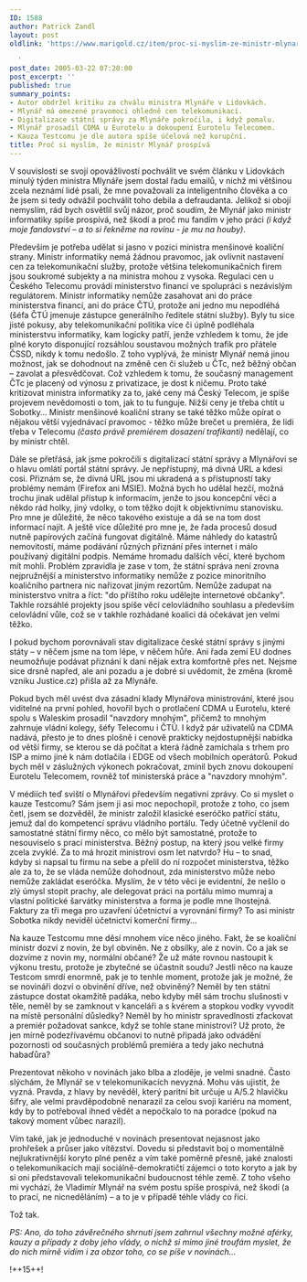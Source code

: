 ```yaml
---
ID: 1588
author: Patrick Zandl
layout: post
oldlink: 'https://www.marigold.cz/item/proc-si-myslim-ze-ministr-mlynar-prospiva

  '
post_date: 2005-03-22 07:20:00
post_excerpt: ''
published: true
summary_points:
- Autor obdržel kritiku za chválu ministra Mlynáře v Lidovkách.
- Mlynář má omezené pravomoci ohledně cen telekomunikací.
- Digitalizace státní správy za Mlynáře pokročila, i když pomalu.
- Mlynář prosadil CDMA u Eurotelu a dokoupení Eurotelu Telecomem.
- Kauza Testcomu je dle autora spíše účelová než korupční.
title: Proč si myslím, že ministr Mlynář prospívá
---
```


<p>V souvislosti se svojí opovážlivostí pochválit ve svém článku v Lidovkách minulý týden ministra Mlynáře jsem dostal řadu emailů, v nichž mi většinou zcela neznámí lidé psali, že mne považovali za inteligentního člověka a co že jsem si tedy odvážil pochválit toho debila a defraudanta.  Jelikož si obojí nemyslím, rád bych osvětlil svůj názor, proč soudím, že Mlynář jako ministr informatiky spíše prospívá, než škodí a proč mu fandím v jeho práci <i>(i když moje fandovství – a to si řekněme na rovinu - je mu na houby)</i>. </p>

<p>Především je potřeba udělat si jasno v pozici ministra menšinové koaliční strany. Ministr informatiky nemá žádnou pravomoc, jak ovlivnit nastavení cen za telekomunikační služby, protože většina telekomunikačních firem jsou soukromé subjekty a na ministra mohou z vysoka. Regulaci cen u Českého Telecomu provádí ministerstvo financí ve spolupráci s nezávislým regulátorem. Ministr informatiky nemůže zasahovat ani do práce ministerstva financí, ani do práce ČTÚ, protože ani jedno mu nepodléhá (šéfa ČTÚ jmenuje zástupce generálního ředitele státní služby). Byly tu sice jisté pokusy, aby telekomunikační politika více či úplně podléhala ministerstvu informatiky, kam logicky patří, jenže vzhledem k tomu, že jde plné koryto disponující rozsáhlou soustavou možných trafik pro přátele ČSSD, nikdy k tomu nedošlo. Z toho vyplývá, že ministr Mlynář nemá jinou možnost, jak se dohodnout na změně cen či služeb u ČTc, než běžný občan – zavolat a přesvědčovat. Což vzhledem k tomu, že současný management ČTc je placený od výnosu z privatizace, je dost k ničemu. Proto také kritizovat ministra informatiky za to, jaké ceny má Český Telecom, je spíše projevem nevědomosti  o tom, jak to tu funguje. Nižší ceny je třeba chtít u Sobotky… Ministr menšinové koaliční strany se také těžko může opírat o nějakou větší vyjednávací pravomoc - těžko může brečet u premiéra, že lidi třeba v Telecomu <i>(často právě premiérem dosazení trafikanti)</i> nedělají, co by ministr chtěl.</p>

<p>Dále se přetřásá, jak jsme pokročili s digitalizací státní správy a Mlynářovi se o hlavu omlátí portál státní správy. Je nepřístupný, má divná URL a kdesi cosi. Přiznám se, že divná URL jsou mi ukradená a s přístupností taky problémy nemám (Firefox ani MSIE). Možná bych ho udělal hezčí, možná trochu jinak udělal přístup k informacím, jenže to jsou koncepční věci a někdo rád holky, jiný vdolky, o tom těžko dojít k objektivnímu stanovisku. Pro mne je důležité, že něco takového existuje a dá se na tom dost informací najít. A ještě více důležité pro mne je, že řada procesů dosud nutně papírových začíná fungovat digitálně. Máme náhledy do katastrů nemovitostí,  máme podávání různých přiznání přes internet i málo používaný digitální podpis. Nemáme hromadu dalších věcí, které bychom mít mohli. Problém zpravidla je zase v tom, že státní správa není zrovna nejpružnější a ministerstvo informatiky nemůže z pozice minoritního koaličního partnera nic nařizovat jiným rezortům. Nemůže zadupat na ministerstvo vnitra a říct: "do příštího roku udělejte internetové občanky". Takhle rozsáhlé projekty jsou spíše věcí celovládního souhlasu a především celovládní vůle, což se v takhle rozhádané koalici dá očekávat jen velmi těžko. </p>

<p>I pokud bychom porovnávali stav digitalizace české státní správy s jinými státy – v něčem jsme na tom lépe, v něčem hůře. Ani řada zemí EU dodnes neumožňuje podávat přiznání k dani nějak extra komfortně přes net. Nejsme sice drsně napřed, ale ani pozadu a je dobré si uvědomit, že změna (kromě vzniku Justice.cz) přišla až za Mlynáře. </p>

<p>Pokud bych měl uvést dva zásadní klady Mlynářova ministrování, které jsou viditelné na první pohled, hovořil bych o protlačení CDMA u Eurotelu, které spolu s Waleskim prosadil "navzdory mnohým", přičemž to mnohým zahrnuje vládní kolegy, šéfy Telecomu i ČTÚ. I když pár uživatelů na CDMA nadává, přesto je to dnes plošně i cenově prakticky nejdostupnější nabídka od větší firmy, se kterou se dá počítat a která řádně zamíchala s trhem pro ISP a mimo jiné k nám dotlačila i EDGE od všech mobilních operátorů. Pokud bych měl v záslužných výkonech pokračovat, zmínil bych znovu dokoupení Eurotelu Telecomem, rovněž toť ministerská práce a "navzdory mnohým".</p>

<p>V médiích teď sviští o Mlynářovi především negativní zprávy. Co si myslet o kauze Testcomu? Sám jsem ji asi moc nepochopil, protože z toho, co jsem četl, jsem se dozvěděl, že ministr založil klasické eseróčko patřící státu, jemuž dal do kompetencí správu vládního portálu. Tedy účetně vyčlenil do samostatné státní firmy něco, co mělo být samostatné, protože to nesouviselo s prací ministerstva. Běžný postup, na který jsou velké firmy zcela zvyklé. Za to má hrozit ministrovi osm let natvrdo? Hu – to snad, kdyby si napsal tu firmu na sebe a přelil do ní rozpočet ministerstva, těžko ale za to, že se vláda nemůže dohodnout, zda ministerstvo může nebo nemůže zakládat eseróčka. Myslím, že v této věci je evidentní, že nešlo o zlý úmysl stopit prachy, ale delegovat práci na portálu mimo mumraj a vlastní politické šarvátky ministerstva a forma je podle mne lhostejná. Faktury za tři mega pro uzavření účetnictví a vyrovnání firmy? To asi ministr Sobotka nikdy neviděl účetnictví komerční firmy…</p>

<p>Na kauze Testcomu mne děsí mnohem více něco jiného. Fakt, že se koaliční ministr dozví z novin, že byl obviněn. Ne z obsílky, ale z novin. Co a jak se dozvíme z novin my, normální občané? Že už máte rovnou nastoupit k výkonu trestu, protože je zbytečné se účastnit soudu? Jestli něco na kauze Testcom smrdí enormně, pak je to tenhle moment, protože jak je možné, že se novináři dozví o obvinění dříve, než obviněný? Neměl by ten státní zástupce dostat okamžitě padáka, nebo kdyby měl sám trochu slušnosti v těle, neměl by se zamknout v kanceláři a s kvérem a stopkou vodky vyvodit na místě personální důsledky? Neměl by ho ministr spravedlnosti zfackovat a premiér požadovat sankce, když se tohle stane ministrovi? Už proto, že jen mírně podezřívavému občanovi to nutně připadá jako odvádění pozornosti od současných problémů premiéra a tedy jako nechutná habaďůra?</p>

<p>Prezentovat někoho v novinách jako blba a zloděje, je velmi snadné. Často slýchám, že Mlynář se v telekomunikacích nevyzná. Mohu vás ujistit, že vyzná. Pravda, z hlavy by nevěděl, který paritní bit určuje u A/5.2 hlavičku šifry, ale velmi pravděpodobně nenarazil za celou svoji kariéru na moment, kdy by to potřeboval ihned vědět a nepočkalo to na poradce (pokud na takový moment vůbec narazil). </p>

<p>Vím také, jak je jednoduché v novinách presentovat nejasnost jako prohřešek a průser jako vítězství. Dovedu si představit boj o momentálně nejlukrativnější koryto plné peněz a vím také poměrně přesně, jaké znalosti o telekomunikacích mají sociálně-demokratičtí zájemci o toto koryto a jak by si oni představovali telekomunikační budoucnost téhle země. Z toho všeho mi vychází, že Vladimír Mlynář na svém postu spíše prospívá, než škodí (a to prací, ne nicneděláním) – a to je v případě téhle vlády co řici. </p>

<p>Tož tak. </p>

<p><i>PS: Ano, do toho závěrečného shrnutí jsem zahrnul všechny možné aférky, kauzy a případy z doby jeho vlády, o nichž si mimo jiné troufám myslet, že do nich mírně vidím i za obzor toho, co se píše v novinách…</i>
</p>

<p>!++15++!
</p>